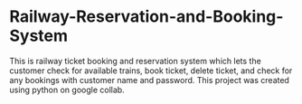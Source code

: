 # Railway-Reservation-and-Booking-System
This is railway ticket booking and reservation system which lets the customer check for available trains, book ticket, delete ticket, and check for any bookings with customer name and password. This project was created using python on google collab.
